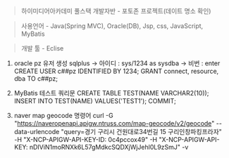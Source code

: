 > 하이미디어아카데미 풀스택 개발자반 - 포토존 프로젝트(데이트 명소 확인)

> 사용언어 - Java(Spring MVC), Oracle(DB), Jsp, css, JavaScript, MyBatis

> 개발 툴 - Eclise

1. oracle pz 유저 생성
   sqlplus -> 아이디 : sys/1234 as sysdba
   -> 비번 : enter
   CREATE USER c##pz IDENTIFIED BY 1234;
   GRANT connect, resource, dba TO c##pz;

2. MyBatis 테스트 쿼리문
   CREATE TABLE TEST(NAME VARCHAR2(10));
   INSERT INTO TEST(NAME) VALUES('TEST1');
   COMMIT;

3. naver map geocode 명령어
   curl -G "https://naveropenapi.apigw.ntruss.com/map-geocode/v2/geocode" --data-urlencode "query=경기 구리시 건원대로34번길 15 구리인창파킹프라자" -H "X-NCP-APIGW-API-KEY-ID: 0c4pccox49" -H "X-NCP-APIGW-API-KEY: nDIViN1moRNXk6L57gMdkcSQDXjWjJehl0L9zSmJ" -v
